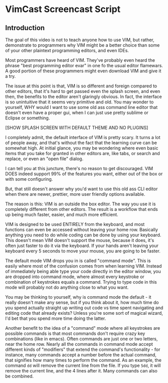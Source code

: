 VimCast Screencast Script
=========================

Introduction
------------

The goal of this video is not to teach anyone how to use VIM, but rather,
demonstrate to programmers why VIM might be a better choice than some of your
other plaintext programming editors, and even IDEs.

Most programmers have heard of VIM.  They've probably even heard the phrase
"best programming editor evar" in one fo the usual editor flamewars.  A good
portion of these programmers might even download VIM and give it a try.

The issue at this point is that, VIM is so different and foreign compared to
other editors, that it's hard to get passed even the splash screen, and even
then, the benefits to the editor aren't glaringly obvious.  In fact, the
interface is so unintuitive that it seems very primitive and old.  You may
wonder to yourself, WHY would I want to use some old ass command line editor
that doesn't even have a proper gui, when I can just use pretty sublime or
Eclipse or something.

[SHOW SPLASH SCREEN WITH DEFAULT THEME AND NO PLUGINS]

I completely admit, the default interface of VIM is pretty scary.  It turns a
lot of people away, and that's without the fact that the learning curve can be
somewhat high.  At initial glance, you may be wondering where even basic items
that you take for granted in other editors are, like tabs, or search and
replace, or even an "open file" dialog.

I can tell you at this juncture, there's no reason to get discouraged.  VIM
DOES indeed support 99% of the features you want, either out of the box or
with some configuring.

But, that still doesn't answer why you'd want to use this old ass CLI editor
when there are newer, prettier, more user friendly options available.

The reason is this:  VIM is an outside the box editor.  The way you use it is
completely different from other editors.  The result is a workflow that ends
up being much faster, easier, and much more efficient.

VIM is designed to be used ENTIRELY from the keyboard, and most functions can
even be accessed without leaving your home row.  Basically anything you need to
do while coding can be done by using your keyboard.  This doesn't mean VIM
doesn't support the mouse, because it does, it's often just faster to do it
via the keyboard.  If your hands aren't leaving your keyboard every 5 seconds
to move your mouse, you are going to be faster.

The default mode VIM drops you in is called "command mode".  This is easily
where most of the confusion comes from when learning VIM.  Instead of
immediately being able type your code directly in the editor window, you are
dropped into command mode, where almost every keystroke or combination of
keystrokes equals a command.  Trying to type code in this mode will probably
not do anything close to what you want.

You may be thinking to yourself, why is command mode the default - it really
doesn't make any sense, but if you think about it, how much time do you
spend actually straight up writing out code vs time spent navigating and
editing code that already exists?  Unless you're some sort of magical wizard,
I'd bet that you spend more time doing the latter.

Another benefit to the idea of a "command" mode where all keystrokes are
possible commands is that most commands don't require crazy key combinations
(like in emacs).  Often commands are just one or two letters, near the home
row.  Nearly all the commands in command mode accept different kinds of
"modifiers" that extend the command's functionality - for instance, many
commands accept a number before the actual command, that signifies how many
times to perform the command.  As an example, the command `dd` will remove the
current line from the file.  If you type `5dd`, it will remove the current
line, and the 4 lines after it.  Many commands can also be combined.
